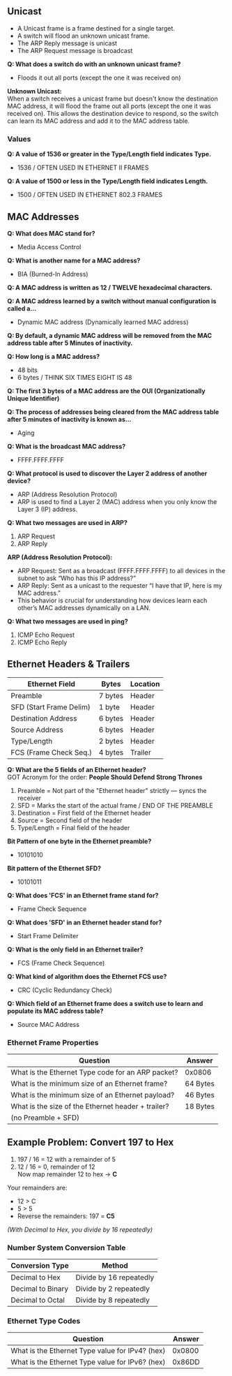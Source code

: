 ## Unicast

- A Unicast frame is a frame destined for a single target.  
- A switch will flood an unknown unicast frame.  
- The ARP Reply message is unicast  
- The ARP Request message is broadcast  

**Q: What does a switch do with an unknown unicast frame?**  
- Floods it out all ports (except the one it was received on)

**Unknown Unicast:**  
When a switch receives a unicast frame but doesn't know the destination MAC address, it will flood the frame out all ports (except the one it was received on). This allows the destination device to respond, so the switch can learn its MAC address and add it to the MAC address table.

### Values

**Q: A value of 1536 or greater in the Type/Length field indicates Type.**  
- 1536 / OFTEN USED IN ETHERNET II FRAMES

**Q: A value of 1500 or less in the Type/Length field indicates Length.**  
- 1500 / OFTEN USED IN ETHERNET 802.3 FRAMES

## MAC Addresses

**Q: What does MAC stand for?**  
- Media Access Control

**Q: What is another name for a MAC address?**  
- BIA (Burned-In Address)

**Q: A MAC address is written as 12 / TWELVE hexadecimal characters.**

**Q: A MAC address learned by a switch without manual configuration is called a...**  
- Dynamic MAC address (Dynamically learned MAC address)

**Q: By default, a dynamic MAC address will be removed from the MAC address table after 5 Minutes of inactivity.**

**Q: How long is a MAC address?**  
- 48 bits  
- 6 bytes / THINK SIX TIMES EIGHT IS 48

**Q: The first 3 bytes of a MAC address are the OUI (Organizationally Unique Identifier)**

**Q: The process of addresses being cleared from the MAC address table after 5 minutes of inactivity is known as...**  
- Aging

**Q: What is the broadcast MAC address?**  
- FFFF.FFFF.FFFF

**Q: What protocol is used to discover the Layer 2 address of another device?**  
- ARP (Address Resolution Protocol)  
- ARP is used to find a Layer 2 (MAC) address when you only know the Layer 3 (IP) address.

**Q: What two messages are used in ARP?**  
1. ARP Request  
2. ARP Reply  

**ARP (Address Resolution Protocol):**  
- ARP Request: Sent as a broadcast (FFFF.FFFF.FFFF) to all devices in the subnet to ask “Who has this IP address?”  
- ARP Reply: Sent as a unicast to the requester “I have that IP, here is my MAC address.”  
- This behavior is crucial for understanding how devices learn each other’s MAC addresses dynamically on a LAN.

**Q: What two messages are used in ping?**  
1. ICMP Echo Request  
2. ICMP Echo Reply

## Ethernet Headers & Trailers

| Ethernet Field          | Bytes     | Location   |
|-------------------------|-----------|------------|
| Preamble                | 7 bytes   | Header     |
| SFD (Start Frame Delim) | 1 byte    | Header     |
| Destination Address     | 6 bytes   | Header     |
| Source Address          | 6 bytes   | Header     |
| Type/Length             | 2 bytes   | Header     |
| FCS (Frame Check Seq.)  | 4 bytes   | Trailer    |

**Q: What are the 5 fields of an Ethernet header?**  
GOT Acronym for the order: **People Should Defend Strong Thrones**

1. Preamble = Not part of the "Ethernet header" strictly — syncs the receiver  
2. SFD = Marks the start of the actual frame / END OF THE PREAMBLE  
3. Destination = First field of the Ethernet header  
4. Source = Second field of the header  
5. Type/Length = Final field of the header

**Bit Pattern of one byte in the Ethernet preamble?**  
- 10101010

**Bit pattern of the Ethernet SFD?**  
- 10101011

**Q: What does 'FCS' in an Ethernet frame stand for?**  
- Frame Check Sequence

**Q: What does 'SFD' in an Ethernet header stand for?**  
- Start Frame Delimiter

**Q: What is the only field in an Ethernet trailer?**  
- FCS (Frame Check Sequence)

**Q: What kind of algorithm does the Ethernet FCS use?**  
- CRC (Cyclic Redundancy Check)

**Q: Which field of an Ethernet frame does a switch use to learn and populate its MAC address table?**  
- Source MAC Address

### Ethernet Frame Properties

| Question                                                  | Answer     |
|-----------------------------------------------------------|------------|
| What is the Ethernet Type code for an ARP packet?         | 0x0806     |
| What is the minimum size of an Ethernet frame?            | 64 Bytes   |
| What is the minimum size of an Ethernet payload?          | 46 Bytes   |
| What is the size of the Ethernet header + trailer?        | 18 Bytes   |
| (no Preamble + SFD)                                       |            |

## Example Problem: Convert 197 to Hex

1. 197 / 16 = 12 with a remainder of 5  
2. 12 / 16 = 0, remainder of 12  
Now map remainder 12 to hex → **C**

Your remainders are:
- 12 > C  
- 5 > 5  
- Reverse the remainders: 197 = **C5**

_(With Decimal to Hex, you divide by 16 repeatedly)_

### Number System Conversion Table

| Conversion Type       | Method                     |
|------------------------|----------------------------|
| Decimal to Hex         | Divide by 16 repeatedly    |
| Decimal to Binary      | Divide by 2 repeatedly     |
| Decimal to Octal       | Divide by 8 repeatedly     |

### Ethernet Type Codes

| Question                                             | Answer   |
|------------------------------------------------------|----------|
| What is the Ethernet Type value for IPv4? (hex)      | 0x0800   |
| What is the Ethernet Type value for IPv6? (hex)      | 0x86DD   |



